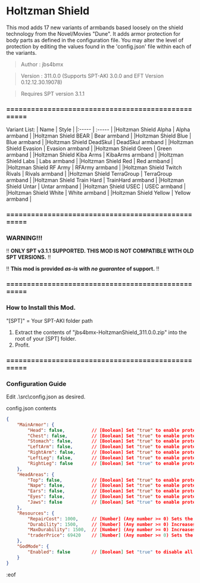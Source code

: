 # Holtzman Shield

This mod adds 17 new variants of armbands based loosely on the shield technology from the Novel/Movies "Dune". It adds armor protection for body parts as defined in the configuration file. You may alter the level of protection by editing the values found in the 'config.json' file within each of the variants.

>Author  : jbs4bmx

>Version : 311.0.0 (Supports SPT-AKI 3.0.0 and EFT Version 0.12.12.30.19078)

>Requires SPT version 3.1.1


### ==================================================
Variant List:
| Name | Style |
|:----- | :----- |
|Holtzman Shield Alpha | Alpha armband |
|Holtzman Shield BEAR | Bear armband |
|Holtzman Shield Blue | Blue armband |
|Holtzman Shield DeadSkul | DeadSkul armband |
|Holtzman Shield Evasion | Evasion armband |
|Holtzman Shield Green | Green armband |
|Holtzman Shield Kiba Arms | KibaArms armband |
|Holtzman Shield Labs | Labs armband |
|Holtzman Shield Red | Red armband |
|Holtzman Shield RF Army | RFArmy armband |
|Holtzman Shield Twitch Rivals | Rivals armband |
|Holtzman Shield TerraGroup | TerraGroup armband |
|Holtzman Shield Train Hard | TrainHard armband |
|Holtzman Shield Untar | Untar armband |
|Holtzman Shield USEC | USEC armband |
|Holtzman Shield White | White armband |
|Holtzman Shield Yellow | Yellow armband |



### ==================================================


### WARNING!!!
:bangbang: **ONLY SPT v3.1.1 SUPPORTED. THIS MOD IS NOT COMPATIBLE WITH OLD SPT VERSIONS.** :bangbang:

:bangbang: **This mod is provided _as-is_ with _no guarantee_ of support.** :bangbang:


### ==================================================


### How to Install this Mod.
"[SPT]" = Your SPT-AKI folder path

1. Extract the contents of "jbs4bmx-HoltzmanShield_311.0.0.zip" into the root of your [SPT] folder.
2. Profit.


### ==================================================


### Configuration Guide
Edit .\src\config.json as desired.

config.json contents
```json
{
    "MainArmor": {
        "Head": false,          // [Boolean] Set "true" to enable protection for this part of the body.
        "Chest": false,         // [Boolean] Set "true" to enable protection for this part of the body.
        "Stomach": false,       // [Boolean] Set "true" to enable protection for this part of the body.
        "LeftArm": false,       // [Boolean] Set "true" to enable protection for this part of the body.
        "RightArm": false,      // [Boolean] Set "true" to enable protection for this part of the body.
        "LeftLeg": false,       // [Boolean] Set "true" to enable protection for this part of the body.
        "RightLeg": false       // [Boolean] Set "true" to enable protection for this part of the body.
    },
    "HeadAreas": {
        "Top": false,           // [Boolean] Set "true" to enable protection for this part of the body.
        "Nape": false,          // [Boolean] Set "true" to enable protection for this part of the body.
        "Ears": false,          // [Boolean] Set "true" to enable protection for this part of the body.
        "Eyes": false,          // [Boolean] Set "true" to enable protection for this part of the body.
        "Jaws": false           // [Boolean] Set "true" to enable protection for this part of the body.
    },
    "Resources": {
        "RepairCost": 1000,     // [Number] (Any number >= 0) Sets the cost of repairing the item.
        "Durability": 1500,     // [Number] (Any number >= 0) Increases or decreases the amount of armor this item provides.
        "MaxDurability": 1500,  // [Number] (Any number >= 0) Increases or decreases the max amount of armor this item provides.
        "traderPrice": 69420    // [Number] (Any number >= 0) Sets the price charged by Ragman.
    },
    "GodMode": {
        "Enabled": false        // [Boolean] Set "true" to disable all throughput on armor. Essentially makes the armor impervious to penetration.
    }
}
```

:eof
